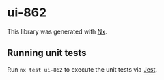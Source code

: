 # ui-862

This library was generated with [Nx](https://nx.dev).

## Running unit tests

Run `nx test ui-862` to execute the unit tests via [Jest](https://jestjs.io).
